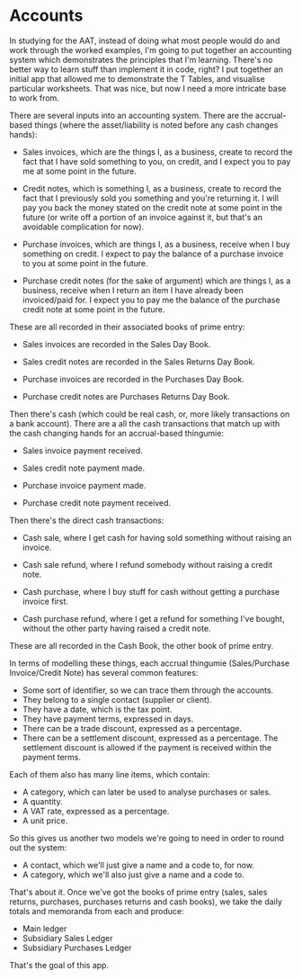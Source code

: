 # Accounts

In studying for the AAT, instead of doing what most people would do and work
through the worked examples, I'm going to put together an accounting system
which demonstrates the principles that I'm learning. There's no better way to
learn stuff than implement it in code, right? I put together an initial app
that allowed me to demonstrate the T Tables, and visualise particular
worksheets. That was nice, but now I need a more intricate base to work from.

There are several inputs into an accounting system. There are the
accrual-based things (where the asset/liability is noted before any cash
changes hands):

* Sales invoices, which are the things I, as a business, create to record the
  fact that I have sold something to you, on credit, and I expect you to pay
  me at some point in the future.

* Credit notes, which is something I, as a business, create to record the fact
  that I previously sold you something and you're returning it. I will pay you
  back the money stated on the credit note at some point in the future (or
  write off a portion of an invoice against it, but that's an avoidable
  complication for now).

* Purchase invoices, which are things I, as a business, receive when I buy
  something on credit. I expect to pay the balance of a purchase invoice to
  you at some point in the future.

* Purchase credit notes (for the sake of argument) which are things I, as a
  business, receive when I return an item I have already been invoiced/paid
  for. I expect you to pay me the balance of the purchase credit note at some
  point in the future.

These are all recorded in their associated books of prime entry:

* Sales invoices are recorded in the Sales Day Book.

* Sales credit notes are recorded in the Sales Returns Day Book.

* Purchase invoices are recorded in the Purchases Day Book.

* Purchase credit notes are Purchases Returns Day Book.

Then there's cash (which could be real cash, or, more likely transactions on a bank account). There are a all the cash transactions that match up with the cash changing hands for an accrual-based thingumie:

* Sales invoice payment received.

* Sales credit note payment made.

* Purchase invoice payment made.

* Purchase credit note payment received.

Then there's the direct cash transactions:

* Cash sale, where I get cash for having sold something without raising an
  invoice.

* Cash sale refund, where I refund somebody  without raising a credit note.

* Cash purchase, where I buy stuff for cash without getting a purchase invoice
  first.

* Cash purchase refund, where I get a refund for something I've bought,
  without the other party having raised a credit note.

These are all recorded in the Cash Book, the other book of prime entry.

In terms of modelling these things, each accrual thingumie (Sales/Purchase Invoice/Credit Note) has several common features:

* Some sort of identifier, so we can trace them through the accounts.
* They belong to a single contact (supplier or client).
* They have a date, which is the tax point.
* They have payment terms, expressed in days.
* There can be a trade discount, expressed as a percentage.
* There can be a settlement discount, expressed as a percentage. The
  settlement discount is allowed if the payment is received within the payment
  terms.

Each of them also has many line items, which contain:

* A category, which can later be used to analyse purchases or sales.
* A quantity.
* A VAT rate, expressed as a percentage.
* A unit price.

So this gives us another two models we're going to need in order to round out
the system:

* A contact, which we'll just give a name and a code to, for now.
* A category, which we'll also just give a name and a code to.

That's about it. Once we've got the books of prime entry (sales, sales
returns, purchases, purchases returns and cash books), we take the daily
totals and memoranda from each and produce:

* Main ledger
* Subsidiary Sales Ledger
* Subsidiary Purchases Ledger

That's the goal of this app.
